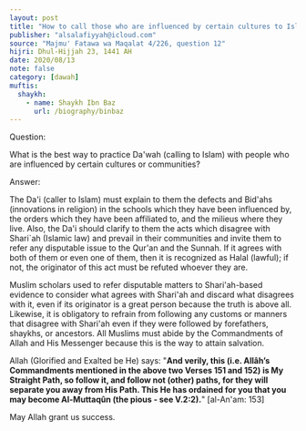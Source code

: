 ```yaml
---
layout: post
title: "How to call those who are influenced by certain cultures to Islam"
publisher: "alsalafiyyah@icloud.com"
source: "Majmu' Fatawa wa Maqalat 4/226, question 12"
hijri: Dhul-Hijjah 23, 1441 AH
date: 2020/08/13
note: false
category: [dawah]
muftis:
  shaykh: 
    - name: Shaykh Ibn Baz
      url: /biography/binbaz
---
```


Question:

What is the best way to practice Da'wah (calling to Islam) with people who are influenced by certain cultures or communities?

Answer:

The Da'i (caller to Islam) must explain to them the defects and Bid'ahs (innovations in religion) in the schools which they have been influenced by, the orders which they have been affiliated to, and the milieus where they live. Also, the Da'i should clarify to them the acts which disagree with Shari`ah (Islamic law) and prevail in their communities and invite them to refer any disputable issue to the Qur'an and the Sunnah. If it agrees with both of them or even one of them, then it is recognized as Halal (lawful); if not, the originator of this act must be refuted whoever they are.

Muslim scholars used to refer disputable matters to Shari'ah-based evidence to consider what agrees with Shari'ah and discard what disagrees with it, even if its originator is a great person because the truth is above all. Likewise, it is obligatory to refrain from following any customs or manners that disagree with Shari'ah even if they were followed by forefathers, shaykhs, or ancestors. All Muslims must abide by the Commandments of Allah and His Messenger because this is the way to attain salvation. 

Allah (Glorified and Exalted be He) says: "**And verily, this (i.e. Allâh’s Commandments mentioned in the above two Verses 151 and 152) is My Straight Path, so follow it, and follow not (other) paths, for they will separate you away from His Path. This He has ordained for you that you may become Al-Muttaqûn (the pious - see V.2:2).**"  [al-An'am: 153]

May Allah grant us success.

